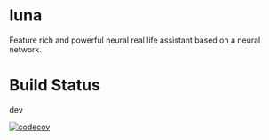 # luna
Feature rich and powerful neural real life assistant based on a neural network.

# Build Status
dev

[![codecov](https://codecov.io/gh/FelixKlauke/luna/branch/dev/graph/badge.svg?token=WFOUSXJASg)](https://codecov.io/gh/FelixKlauke/luna)
